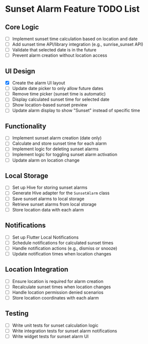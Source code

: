 # Sunset Alarm Feature TODO List

## Core Logic
- [ ] Implement sunset time calculation based on location and date
- [ ] Add sunset time API/library integration (e.g., sunrise_sunset API)
- [ ] Validate that selected date is in the future
- [ ] Prevent alarm creation without location access

## UI Design
- [x] Create the alarm UI layout
- [ ] Update date picker to only allow future dates
- [ ] Remove time picker (sunset time is automatic)
- [ ] Display calculated sunset time for selected date
- [ ] Show location-based sunset preview
- [ ] Update alarm display to show "Sunset" instead of specific time

## Functionality
- [ ] Implement sunset alarm creation (date only)
- [ ] Calculate and store sunset time for each alarm
- [ ] Implement logic for deleting sunset alarms
- [ ] Implement logic for toggling sunset alarm activation
- [ ] Update alarm on location change

## Local Storage
- [ ] Set up Hive for storing sunset alarms
- [ ] Generate Hive adapter for the `SunsetAlarm` class
- [ ] Save sunset alarms to local storage
- [ ] Retrieve sunset alarms from local storage
- [ ] Store location data with each alarm

## Notifications
- [ ] Set up Flutter Local Notifications
- [ ] Schedule notifications for calculated sunset times
- [ ] Handle notification actions (e.g., dismiss or snooze)
- [ ] Update notification times when location changes

## Location Integration
- [ ] Ensure location is required for alarm creation
- [ ] Recalculate sunset times when location changes
- [ ] Handle location permission denied scenarios
- [ ] Store location coordinates with each alarm

## Testing
- [ ] Write unit tests for sunset calculation logic
- [ ] Write integration tests for sunset alarm notifications
- [ ] Write widget tests for sunset alarm UI
